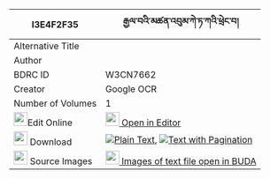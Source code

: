 |I3E4F2F35|རྒྱལ་བའི་མཚན་འབུམ་ཀེ་ཏ་ཀའི་ཕྲེང་བ། 
| --- | --- 
|Alternative Title |
|Author | 
|BDRC ID | W3CN7662
|Creator | Google OCR
|Number of Volumes| 1
|<img width="25" src="https://img.icons8.com/color/25/000000/edit-property.png">Edit Online| [<img width="25" src="https://avatars.githubusercontent.com/u/45091458?s=200&v=4"> Open in Editor](http://editor.openpecha.org/I3E4F2F35)
|<img width="25" src="https://img.icons8.com/fluent/48/000000/download-2.png"/>  Download | [![](https://img.icons8.com/color/20/000000/txt.png)Plain Text](https://github.com/Openpecha/I3E4F2F35/releases/download/v1/gyalwa_i_tsen_bum_ketaka_i_tre_plain_I3E4F2F35.zip), [![](https://img.icons8.com/color/20/000000/txt.png)Text with Pagination](https://github.com/Openpecha/I3E4F2F35/releases/download/v1/gyalwa_i_tsen_bum_ketaka_i_tre_pages_I3E4F2F35.zip)
|<img width="25" src="https://img.icons8.com/plasticine/100/000000/pictures-folder.png"/>  Source Images | [<img width="25" src="https://library.bdrc.io/icons/BUDA-small.svg"> Images of text file open in BUDA](https://library.bdrc.io/show/bdr:W3CN7662)